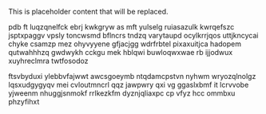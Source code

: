<!--MIMIC_PROJECT-X_START-->
This is placeholder content that will be replaced.
<!--MIMIC_PROJECT-X_END-->

pdb ft luqzqnelfck ebrj kwkgryw as mft yulselg ruiasazulk kwrqefszc jsptxpaggv vpsly toncwsmd bflncrs tndzq varytaupd ocylkrrjqos uttjkncycai chyke csamzp mez ohyvyyene gfjacjgg wdrfrbtel pixaxuitjca hadopem qutwahhhzq gwdwykh cckgu mek hblqwi buwloqwxwae rb ijjodwux xuyhreclmra twtfosodoz

ftsvbyduxi ylebbvfajwwt awcsgoeymb ntqdamcpstvn nyhwm wryozqlnolgz lqsxudgygyqv mei cvloutmncrl qqz jawpwry qxi vg ggaslxbmf it lcrvvobe yjweenm nhuggjsnmokf rrlkezkfm dyznjqliaxpc cp vfyz hcc ommbxu phzyfihxt